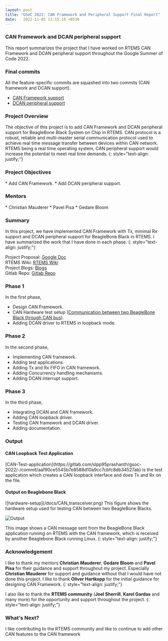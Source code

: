 ```yaml
---
layout: post
title: "GSoC 2022: CAN Framework and Peripheral Support Final Report"
date:   2022-11-05 12:15:18 +0530
---
```


<h3>CAN Framework and DCAN peripheral support</h3>
This report summarizes the project that I have worked on RTEMS CAN Framework and DCAN
peripheral support throughout the Google Summer of Code 2022.
<!-- To center align text -->
<!-- {: style="color:gray; font-size: 80%; text-align: center;"} -->

<h3>Final commits</h3>
All the feature-specific commits are squashed into two commits (CAN framework and DCAN support).

* [CAN Framework support](https://github.com/RTEMS/rtems/commit/cd91b37dce728b372f164355719a4e601e12e7b3)
* [DCAN peripheral support](https://github.com/RTEMS/rtems/commit/26d50bdfb601b9ef71ec2b30d2d9467c2437f443)

<h3>Project Overview</h3>
The objective of this project is to add CAN Framework and DCAN peripheral support for BeagleBone Black System on Chip in 
RTEMS. CAN protocol is a robust, reliable and multi-master serial communication protocol 
used to achieve real time message transfer between devices within CAN network. 
RTEMS being a real time operating system, CAN peripheral support would increase 
the potential to meet real time demands.
{: style="text-align: justify;"}

<h3>Project Objectives</h3>
* Add CAN Framework.
* Add DCAN peripheral support.

<h3>Mentors</h3>
* Christian Mauderer
* Pavel Pisa
* Gedare Bloom

<h3>Summary</h3>
In this project, we have implemented CAN Framework with Tx, minimal Rx support and 
DCAN peripheral support for BeagleBone Black in RTEMS. I have summarized the work that I have done 
in each phase.
{: style="text-align: justify;"}

Project Proposal: [Google Doc](https://docs.google.com/document/d/1Y5zEsBzDGMaRENj_JCyVGQnAc7dhVZSx-ve06Uawhys/edit) <br>
RTEMS Wiki: [RTEMS Wiki]() <br>
Project Blogs: [Blogs](https://common-logs.github.io/docs/) <br>
Gitlab Repo: [Gitlab Repo](https://gitlab.com/slpp95prashanth/gsoc-2022/-/tree/can-dev-squashed1) <br>

<h3>Phase 1</h3>
In the first phase,

* Design CAN Framework.
* CAN Hardware test setup ([Communication between two BeagleBone Black through CAN bus](https://common-logs.github.io/docs/2022/06/25/Connecting-two-CAN-nodes.html)).
* Adding DCAN driver to RTEMS in loopback mode.

<h3>Phase 2</h3>
In the second phase,

* Implementing CAN framework.
* Adding test applications.
* Adding Tx and Rx FIFO in CAN framework.
* Adding Concurrency handling mechanisms.
* Adding DCAN interrupt support.

<h3>Phase 3</h3>
In the third phase,

* Integrating DCAN and CAN framework.
* Adding CAN loopback driver.
* Testing CAN framework and DCAN driver.
* Adding documentation.

<h3>Output</h3>
<h4>CAN Loopback Test Application</h4>
[CAN-Test-application](https://gitlab.com/slpp95prashanth/gsoc-2022/-/commit/aaf90ce5545b7e8588d10a9cc7cbfc8db34527ab) is the 
test application which creates a CAN loopback interface and does Tx and Rx on the file.

<h4>Output on Beaglebone Black</h4>
![hardware-setup](/docs/CAN_transceiver.png)
This figure shows the hardware setup used for testing CAN between two BeagleBone Blacks.

![Output](/docs/candump-output.png)
<br>

This image shows a CAN message sent from the BeagleBone Black application running on RTEMS with the CAN framework, which is received by another
Beaglebone Black running Linux.
{: style="text-align: justify;"}

<h3>Acknowledgement</h3>
I like to thank my mentors <b>Christian Mauderer</b>, <b>Gedare Bloom</b> and <b>Pavel Pisa</b> for their guidance
and support throughout my project. Especially <b>Christian Mauderer</b> for support and guidance without that
I would have not done this project. I like to thank <b>Oliver Hartkopp</b> for the initial guidance for designing
CAN Framework.
{: style="text-align: justify;"}

I also like to thank the <b>RTEMS community</b> (<b>Joel Sherrill</b>, <b>Karel Gardas</b> and many more) for the opportunity and support throughout the project.
{: style="text-align: justify;"}

<h3>What's Next?</h3>

I like contributing to the RTEMS community and like to continue to add other CAN features
to the CAN framework
